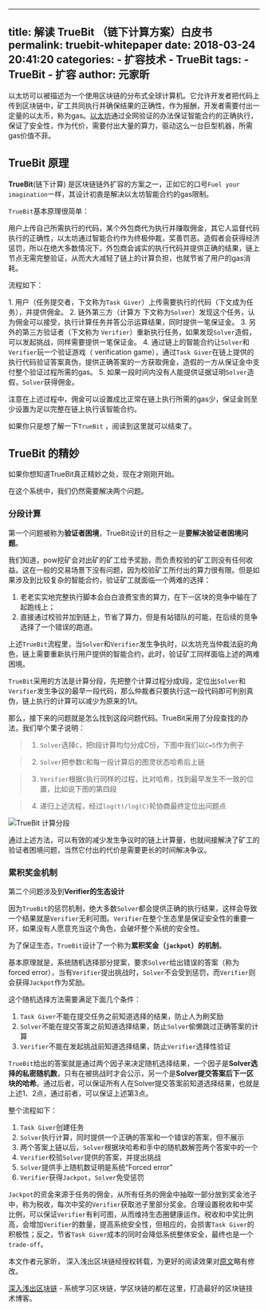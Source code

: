 
---
title: 解读 TrueBit （链下计算方案）白皮书
permalink: truebit-whitepaper
date: 2018-03-24 20:41:20
categories: 
    - 扩容技术
    - TrueBit
tags: 
    - TrueBit
    - 扩容
author: 元家昕
---


以太坊可以被描述为一个使用区块链的分布式全球计算机。它允许开发者把代码上传到区块链中，矿工共同执行并确保结果的正确性，作为报酬，开发者需要付出一定量的以太币，称为gas。[以太坊](https://learnblockchain.cn/2017/11/20/whatiseth/)通过全网验证的办法保证智能合约的正确执行，保证了安全性，作为代价，需要付出大量的算力，驱动这么一台巨型机器，所需gas价值不菲。

<!-- more -->

## TrueBit 原理
**TrueBit**(链下计算) 是区块链链外扩容的方案之一，正如它的口号`Fuel your imagination`一样，其设计初衷是解决以太坊智能合约的gas限制。

`TrueBit`基本原理很简单：

用户上传自己所需执行的代码，某个外包商代为执行并赚取佣金，其它人监督代码执行的正确性，以太坊通过智能合约作为终极仲裁，奖善罚恶。造假者会获得经济惩罚，所以在绝大多数情况下，外包商会诚实的执行代码并提供正确的结果，链上节点无需完整验证，从而大大减轻了链上的计算负担，也就节省了用户的gas消耗。

流程如下：

1. 用户（任务提交者，下文称为`Task Giver`）上传需要执行的代码（下文成为任务），并提供佣金。
2. 链外第三方（计算方 下文称为`Solver`）发现这个任务，认为佣金可以接受，执行计算任务并答公示运算结果，同时提供一笔保证金。
3. 另外的第三方验证者（下文称为 `Verifier`）重新执行任务，如果发现`Solver`造假，可以发起挑战，同样需要提供一笔保证金。
4. 通过链上的智能合约让`Solver`和`Verifier`玩一个验证游戏（ verification game），通过`Task Giver`在链上提供的执行代码验证答案真伪，提供正确答案的一方获取佣金，造假的一方从保证金中支付整个验证过程所需的gas。
5. 如果一段时间内没有人能提供证据证明`Solver`造假，`Solver`获得佣金。

注意在上述过程中，佣金可以设置成比正常在链上执行所需的gas少，保证金则至少设置为足以完整在链上执行该智能合约。

如果你只是想了解一下`TrueBit` ，阅读到这里就可以结束了。

## TrueBit 的精妙

如果你想知道TrueBit真正精妙之处，现在才刚刚开始。

在这个系统中，我们仍然需要解决两个问题。

### 分段计算

第一个问题被称为**验证者困境**，TrueBit设计的目标之一是**要解决验证者困境问题**。

我们知道，pow挖矿会对出矿的矿工给予奖励，而负责校验的矿工则没有任何收益。这在一般的交易场景下没有问题，因为校验矿工所付出的算力很有限。但是如果涉及到比较复杂的智能合约，验证矿工就面临一个两难的选择：

1. 老老实实地完整执行脚本会白白浪费宝贵的算力，在下一区块的竞争中输在了起跑线上；
2. 直接通过校验并加到链上，节省了算力，但是有站错队的可能，在后续的竞争选择了一个错误的跑道。

上述`TrueBit`流程里，当`Solver`和`Verifier`发生争执时，以太坊充当仲裁法庭的角色，链上需要重新执行用户提供的智能合约，此时，验证矿工同样面临上述的两难困境。

`TrueBit`采用的方法是计算分段，先把整个计算过程分成t段，定位出`Solver`和`Verifier`发生争议的最早一段代码，那么仲裁者只要执行这一段代码即可判别真伪，链上执行的计算可以减少为原来的1/t。

那么，接下来的问题就是怎么找到这段问题代码。TrueBit采用了分段查找的办法，我们举个栗子说明：

> 1. `Solver`选择`C`，把t段计算均匀分成C份，下图中我们以`C=5`作为例子

> 2. `Solver`把参数`C`和每一段计算后的图灵状态哈希后上链
 
> 3. `Verifier`根据`C`执行同样的过程，比对哈希，找到最早发生不一致的位置，比如说下图的第四段
 
> 4. 递归上述流程，经过`log(t)/log(C)`轮协商最终定位出问题点


![TrueBit 计算分段](https://img.learnblockchain.cn/2019/15567073119704.png)


通过上述方法，可以有效的减少发生争议时的链上计算量，也就间接解决了矿工的验证者困境问题，当然它付出的代价是需要更长的时间解决争议。

### 累积奖金机制

第二个问题涉及到**Verifier的生态设计**

因为`TrueBit`的惩罚机制，绝大多数`Solver`都会提供正确的执行结果，这样会导致一个结果就是`Verifier`无利可图。`Verifier`在整个生态里是保证安全性的重要一环，如果没有人愿意充当这个角色，会破坏整个系统的安全性。

为了保证生态，`TrueBit`设计了一个称为**累积奖金（`jackpot`）的机制**。

基本原理就是，系统随机选择部分提案，要求`Solver`给出错误的答案（称为forced error），当有`Verifier`提出挑战时，`Solver`不会受到惩罚，而`Verifier`则会获得`Jackpot`作为奖励。

这个随机选择方法需要满足下面几个条件：

1. `Task Giver`不能在提交任务之前知道选择的结果，防止人为刷奖励
2. `Solver`不能在提交答案之前知道选择结果，防止`Solver`偷懒跳过正确答案的计算 
3. `Verifier`不能在发起挑战前知道选择结果，防止`Verifier`选择性验证

`TrueBit`给出的答案就是通过两个因子来决定随机选择结果，一个因子是**Solver选择的私密随机数**，只有在被挑战时才会公示，另一个是**Solver提交答案后下一区块的哈希**。通过后者，可以保证所有人在Solver提交答案前知道选择结果，也就是上述1、2点，通过前者，可以保证上述第3点。

整个流程如下：

1. `Task Giver`创建任务
2. `Solver`执行计算，同时提供一个正确的答案和一个错误的答案，但不展示
3. 两个答案上链以后，`Solver`根据块哈希和手中的随机数解签两个答案中的一个
4. `Verifier`校验`Solver`提供的答案，并提出挑战
5. `Solver`提供手上随机数证明是系统“Forced error”
6. `Verifier`获得`Jackpot`，`Solver`免受惩罚

`Jackpot`的资金来源于任务的佣金，从所有任务的佣金中抽取一部分放到奖金池子中，称为税收，每次中奖的`Verifier`获取池子里部分奖金。合理设置税收和中奖比例，可以保证`Verifier`有利可图，从而维持生态圈健康运作。税收和中奖比例高，会增加`Verifier`的数量，提高系统安全性，但相应的，会损害`Task Giver`的积极性；反之，节省`Task Giver`成本的同时会降低系统整体安全，最终也是一个`trade-off`。


本文作者元家昕， 深入浅出区块链经授权转载，为更好的阅读效果对[原文](https://www.jianshu.com/p/84b476a1624e)略有修改。

[深入浅出区块链](https://learnblockchain.cn/) - 系统学习区块链，学区块链的都在这里，打造最好的区块链技术博客。

